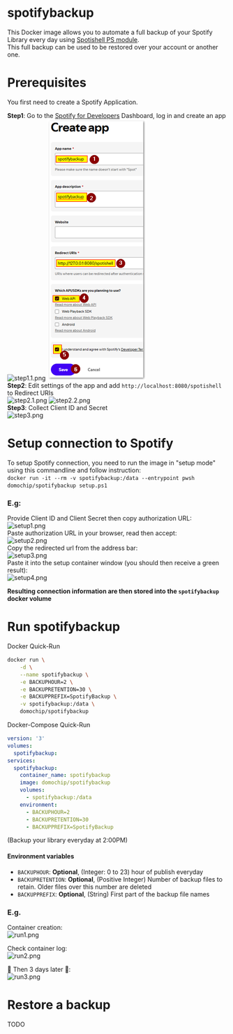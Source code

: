 # spotifybackup

This Docker  image allows you to automate a full backup of your Spotify Library every day using [Spotishell PS module](https://github.com/wardbox/spotishell).  
This full backup can be used to be restored over your account or another one.  

# Prerequisites

You first need to create a Spotify Application.

**Step1**: Go to the [Spotify for Developers](https://developer.spotify.com/dashboard/applications) Dashboard, log in and create an app  
![step1.1.png](https://github.com/Domochip/spotifybackup/raw/master/img/step1.1.png) ![step1.2.png](https://github.com/Domochip/spotifybackup/raw/master/img/step1.2.png)  
**Step2**: Edit settings of the app and add `http://localhost:8080/spotishell` to Redirect URIs  
![step2.1.png](https://github.com/Domochip/spotifybackup/raw/master/img/step2.1.png) ![step2.2.png](https://github.com/Domochip/spotifybackup/raw/master/img/step2.2.png)  
**Step3**: Collect Client ID and Secret  
![step3.png](https://github.com/Domochip/spotifybackup/raw/master/img/step3.png)  

# Setup connection to Spotify

To setup Spotify connection, you need to run the image in "setup mode" using this commandline and follow instruction:  
`docker run -it --rm -v spotifybackup:/data --entrypoint pwsh domochip/spotifybackup setup.ps1`

### E.g:  
Provide Client ID and Client Secret then copy authorization URL:  
![setup1.png](https://github.com/Domochip/spotifybackup/raw/master/img/setup1.png)  
Paste authorization URL in your browser, read then accept:  
![setup2.png](https://github.com/Domochip/spotifybackup/raw/master/img/setup2.png)  
Copy the redirected url from the address bar:  
![setup3.png](https://github.com/Domochip/spotifybackup/raw/master/img/setup3.png)  
Paste it into the setup container window (you should then receive a green result):  
![setup4.png](https://github.com/Domochip/spotifybackup/raw/master/img/setup4.png) 

**Resulting connection information are then stored into the `spotifybackup` docker volume**

# Run spotifybackup

Docker Quick-Run  
```bash
docker run \
    -d \
    --name spotifybackup \
    -e BACKUPHOUR=2 \
    -e BACKUPRETENTION=30 \
    -e BACKUPPREFIX=SpotifyBackup \
    -v spotifybackup:/data \
    domochip/spotifybackup
```

Docker-Compose Quick-Run  
```yaml
version: '3'
volumes:
  spotifybackup:
services:
  spotifybackup:
    container_name: spotifybackup
    image: domochip/spotifybackup
    volumes:
      - spotifybackup:/data
    environment:
      - BACKUPHOUR=2
      - BACKUPRETENTION=30
      - BACKUPPREFIX=SpotifyBackup
```
(Backup your library everyday at 2:00PM)

#### Environment variables
* `BACKUPHOUR`: **Optional**, (Integer: 0 to 23) hour of publish everyday
* `BACKUPRETENTION`: **Optional**, (Positive Integer) Number of backup files to retain. Older files over this number are deleted
* `BACKUPPREFIX`: **Optional**, (String) First part of the backup file names


### E.g.

Container creation:  
![run1.png](https://github.com/Domochip/spotifybackup/raw/master/img/run1.png)  

Check container log:  
![run2.png](https://github.com/Domochip/spotifybackup/raw/master/img/run2.png)  

🎉 Then 3 days later 🎉:  
![run3.png](https://github.com/Domochip/spotifybackup/raw/master/img/run3.png)  

# Restore a backup

TODO